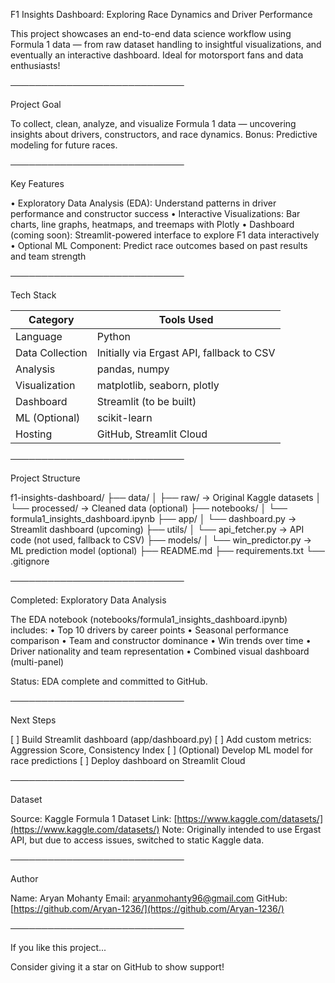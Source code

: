 F1 Insights Dashboard: Exploring Race Dynamics and Driver Performance

This project showcases an end-to-end data science workflow using Formula 1 data — from raw dataset handling to insightful visualizations, and eventually an interactive dashboard. Ideal for motorsport fans and data enthusiasts!

────────────────────────────

Project Goal

To collect, clean, analyze, and visualize Formula 1 data — uncovering insights about drivers, constructors, and race dynamics. Bonus: Predictive modeling for future races.

────────────────────────────

Key Features

• Exploratory Data Analysis (EDA): Understand patterns in driver performance and constructor success
• Interactive Visualizations: Bar charts, line graphs, heatmaps, and treemaps with Plotly
• Dashboard (coming soon): Streamlit-powered interface to explore F1 data interactively
• Optional ML Component: Predict race outcomes based on past results and team strength

────────────────────────────

Tech Stack

| Category        | Tools Used                                |
| --------------- | ----------------------------------------- |
| Language        | Python                                    |
| Data Collection | Initially via Ergast API, fallback to CSV |
| Analysis        | pandas, numpy                             |
| Visualization   | matplotlib, seaborn, plotly               |
| Dashboard       | Streamlit (to be built)                   |
| ML (Optional)   | scikit-learn                              |
| Hosting         | GitHub, Streamlit Cloud                   |

────────────────────────────

Project Structure

f1-insights-dashboard/
├── data/
│ ├── raw/ → Original Kaggle datasets
│ └── processed/ → Cleaned data (optional)
├── notebooks/
│ └── formula1_insights_dashboard.ipynb
├── app/
│ └── dashboard.py → Streamlit dashboard (upcoming)
├── utils/
│ └── api_fetcher.py → API code (not used, fallback to CSV)
├── models/
│ └── win_predictor.py → ML prediction model (optional)
├── README.md
├── requirements.txt
└── .gitignore

────────────────────────────

Completed: Exploratory Data Analysis

The EDA notebook (notebooks/formula1_insights_dashboard.ipynb) includes:
• Top 10 drivers by career points
• Seasonal performance comparison
• Team and constructor dominance
• Win trends over time
• Driver nationality and team representation
• Combined visual dashboard (multi-panel)

Status: EDA complete and committed to GitHub.

────────────────────────────

Next Steps

[ ] Build Streamlit dashboard (app/dashboard.py)
[ ] Add custom metrics: Aggression Score, Consistency Index
[ ] (Optional) Develop ML model for race predictions
[ ] Deploy dashboard on Streamlit Cloud

────────────────────────────

Dataset

Source: Kaggle Formula 1 Dataset
Link: [https://www.kaggle.com/datasets/](https://www.kaggle.com/datasets/)
Note: Originally intended to use Ergast API, but due to access issues, switched to static Kaggle data.

────────────────────────────

Author

Name: Aryan Mohanty
Email: [aryanmohanty96@gmail.com](mailto:aryanmohanty96@gmail.com)
GitHub: [https://github.com/Aryan-1236/](https://github.com/Aryan-1236/)

────────────────────────────

If you like this project...

Consider giving it a star on GitHub to show support!
